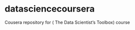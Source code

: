 datasciencecoursera
===================

Cousera repository for ( The Data Scientist’s Toolbox) course
